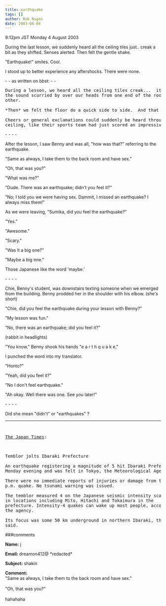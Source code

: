 ```yaml
---
title: earthquake
tags: []
author: Rob Nugen
date: 2003-08-04
---
```


<p class=date>9:12pm JST Monday 4 August 2003</p>

<p>During the last lesson, we suddenly heard all the ceiling tiles
just.. creak a bit as they shifted.  Senses alerted.  Then felt the
gentle shake.</p>

<p>"Earthquake!"  smiles.  Cool.</p>

<p>I stood up to better experience any aftershocks.  There were none.</p>

<p>- - as written on bbst: - -</p>

<pre>
During a lesson, we heard all the ceiling tiles creak...  it was like
the sound scurried by over our heads from one end of the room to the
other.

*Then* we felt the floor do a quick side to side.  And that was it.   

Cheers or general exclamations could suddenly be heard through the
ceiling, like their sports team had just scored an impressive point.
</pre>

<p>- - - -</p>

<p>After the lesson, I saw Benny and was all, "how was that?"
referring to the earthquake.</p>

<p>"Same as always, I take them to the back room and have sex."</p>

<p>"Oh, that was you?"</p>

<p>"What was me?"</p>

<p>"Dude.  There was an earthquake; didn't you feel it?"</p>

<p>"No; I told you we were having sex.  Dammit, I missed an
earthquake?  I always miss them!"</p>

<p>As we were leaving, "Sumika, did you feel the earthquake?"</p>

<p>"Yes."</p>

<p>"Awesome."</p>

<p>"Scary."</p>

<p>"Was it a big one?"</p>

<p>"Maybe a big one."</p>

<p>Those Japanese like the word 'maybe.'</p>

<p>- - - -</p>

<p>Chie, Benny's student, was downstairs texting someone when we
emerged from the building.  Benny prodded her in the shoulder with his
elbow. (she's short)</p>

<p>"Chie, did you feel the earthquake during your lesson with
Benny?"</p>

<p>"My lesson was fun."</p>

<p>"No, there was an earthquake; did you feel it?"</p>

<p>(rabbit in headlights)</p>

<p>"You know," Benny shook his hands "e a r t h q u a k e,"</p>

<p>I punched the word into my translator.</p>

<p>"Honto?"</p>

<p>"Yeah, did you feel it?"</p>

<p>"No I don't feel earthquake."</p>

<p>"Ah okay.  Well there was one.  See you later!"</p>

<p>- - - -</p>

<p>Did she mean "didn't" or "earthquakes" ?</p>

<p><hr></p>

<pre>
<p><a
href="https://www.japantimes.co.jp/cgi-bin/getarticle.pl5?nn20030805b1.htm">
The Japan Times</a>:</p>

Temblor jolts Ibaraki Prefecture

An earthquake registering a magnitude of 5 hit Ibaraki Prefecture on
Monday evening and was felt in Tokyo, the Meteorological Agency said.

There were no immediate reports of injuries or damage from the 8:57
p.m. quake. No tsunami warning was issued.

The temblor measured 4 on the Japanese seismic intensity scale of 7
in locations including Mito, Hitachi and Tokaimura in the
prefecture. Intensity-4 quakes can wake up most people, according to
the agency.

Its focus was some 50 km underground in northern Ibaraki, the agency
said.
</pre>

###comments

<p><b>Name:</b> j

<p><b>Email:</b> dreamon412@ *redacted*

<p><b>Subject:</b> shakin

<p><b>Comment:</b>
<br>"Same as always, I take them to the back room and have sex."<br>
<br>
"Oh, that was you?"<br>
<br>
hahahaha

